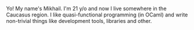 <!-- ### Hi there 👋 -->

Yo! My name's Mikhail. I'm 21 y/o and now I live somewhere in the Caucasus region. 
I like quasi-functional programming (in OCaml) and write non-trivial things like development tools, libraries and other.


<!-- I live somewhere near Moscow. -->
<!-- And now I am in an active search for a job....  -->

<!-- And now I am writing my degree work... -->

<!-- At the moment I am studying at [MPT](https://mpt.ru/) on specialty "Computer systems and complexes", where I study embedded systems, computer networks and some other stuff.  -->

[//]: # (Contact me: <a href = "mailto: unqtd@bk.ru">unqtd@bk.ru</a>. )


<!--
**unqtd/unqtd** is a ✨ _special_ ✨ repository because its `README.md` (this file) appears on your GitHub profile.

Here are some ideas to get you started:

- 🔭 I’m currently working on ...
- 🌱 I’m currently learning ...
- 👯 I’m looking to collaborate on ...
- 🤔 I’m looking for help with ...
- 💬 Ask me about ...
- 📫 How to reach me: ...
- 😄 Pronouns: ...
- ⚡ Fun fact: ...
-->
